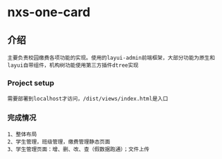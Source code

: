 # nxs-one-card

## 介绍
```
主要负责校园缴费各项功能的实现。使用的layui-admin前端框架，大部分功能为原生和layui自带组件，机构树功能使用第三方插件dtree实现
```


### Project setup
```
需要部署到localhost才访问，/dist/views/index.html是入口
```

### 完成情况
```
1、整体布局
2、学生管理，班级管理，缴费管理静态页面
3、学生管理页面：增、删、改、查（假数据跑通）；文件上传

```

